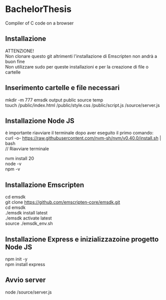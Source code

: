 # BachelorThesis
Compiler of C code on a browser

## Installazione
ATTENZIONE!  
Non clonare questo git altrimenti l'installazione di Emscripten non andrà a buon fine  
Non utilizzare sudo per queste installazioni e per la creazione di file o cartelle

## Inserimento cartelle e file necessari 
mkdir -m 777 emsdk output public source temp  
touch /public/index.html /public/style.css /public/script.js /source/server.js

## Installazione Node JS
è importante riavviare il terminale dopo aver eseguito il primo comando:  
curl -o- https://raw.githubusercontent.com/nvm-sh/nvm/v0.40.0/install.sh | bash  
// Riavviare terminale  

nvm install 20	 
node -v  
npm -v   

## Installazione Emscripten
cd emsdk  
git clone https://github.com/emscripten-core/emsdk.git  
cd emsdk  
./emsdk install latest  
./emsdk activate latest  
source ./emsdk_env.sh

## Installazione Express e inizializzazoine progetto Node JS
npm init -y  
npm install express

## Avvio server 
node /source/server.js
